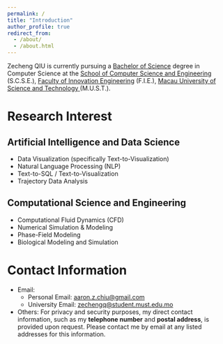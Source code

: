 ```yaml
---
permalink: /
title: "Introduction"
author_profile: true
redirect_from: 
  - /about/
  - /about.html
---
```


Zecheng QIU is currently pursuing a [Bachelor of Science](https://fie.must.edu.mo/id-1439/program/view/id-211.html) degree in Computer Science at the [School of Computer Science and Engineering](https://fie.must.edu.mo/page/id-1434.html?locale=en_US) (S.C.S.E.), [Faculty of Innovation Engineering](https://fie.must.edu.mo/index.html?locale=en_US) (F.I.E.), [Macau University of Science and Technology ](https://www.must.edu.mo/index.html?locale=en_US) (M.U.S.T.).


Research Interest
======

Artificial Intelligence and Data Science
------
* Data Visualization (specifically Text-to-Visualization) 
* Natural Language Processing (NLP) 
* Text-to-SQL / Text-to-Visualization
* Trajectory Data Analysis


Computational Science and Engineering
------
* Computational Fluid Dynamics (CFD) 
* Numerical Simulation & Modeling
* Phase-Field Modeling
* Biological Modeling and Simulation

Contact Information
======

* Email:
  * Personal Email: [aaron.z.chiu@gmail.com](aaron.z.chiu@gmail.com)
  * University Email: [zechengq@student.must.edu.mo](zechengq@student.must.edu.mo)
* Others: For privacy and security purposes, my direct contact information, such as my **telephone number** and **postal address**, is provided upon request. Please contact me by email at any listed addresses for this information.